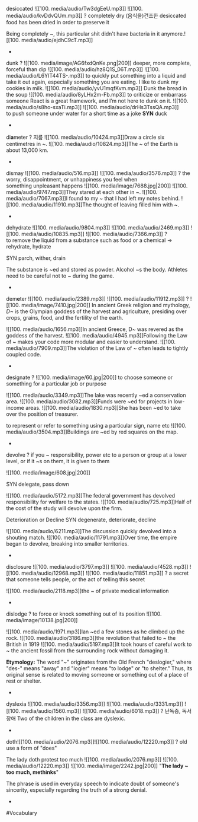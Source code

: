 desiccated ![[100. media/audio/Tw3dgEeU.mp3]] ![[100. media/audio/kvDdvQUm.mp3]]
?
completely dry
(음식을)건조한
desiccated food has been dried in order to preserve it

Being completely ~, this particular shit didn't have bacteria in it anymore.![[100. media/audio/ejdhC9cT.mp3]]
<!--SR:!2025-10-24,7,250-->
-

dunk
?
![[100. media/image/AG6fxdQnKe.png|200]]
deeper, more complete, forceful than dip
  ![[100. media/audio/hz8Q1S_06T.mp3]] ![[100. media/audio/L6YIT44TS-.mp3]]
  to quickly put something into a liquid and take it out again, especially something you are eating.
  I like to dunk my cookies in milk. ![[100. media/audio/yvU1mqfKvm.mp3]]
  Dunk the bread in the soup ![[100. media/audio/8yLHx2m-Fb.mp3]]
  to criticize or embarrass someone
  React is a great framework, and I’m not here to dunk on it. ![[100. media/audio/s8ho-sxaTi.mp3]] ![[100. media/audio/drHs3TssQA.mp3]]
  to push someone under water for a short time as a joke **SYN** duck
<!--SR:!2025-10-24,7,250-->
-

di**a**meter
?
지름
![[100. media/audio/10424.mp3]]Draw a circle six centimetres in ~.
![[100. media/audio/10824.mp3]]The ~ of the Earth is about 13,000 km.
<!--SR:!2025-11-04,14,290-->
-

dismay ![[100. media/audio/516.mp3]] ![[100. media/audio/3576.mp3]]
?
the worry, disappointment, or unhappiness you feel when something unpleasant happens
![[100. media/image/7688.jpg|200]]
![[100. media/audio/9747.mp3]]They stared at each other in ~.
![[100. media/audio/7067.mp3]]I found to my ~ that I had left my notes behind.  ![[100. media/audio/11910.mp3]]The thought of leaving filled him with ~.
<!--SR:!2025-10-27,4,276-->
-

dehydrate ![[100. media/audio/9804.mp3]] ![[100. media/audio/2469.mp3]] ![[100. media/audio/10835.mp3]] ![[100. media/audio/7366.mp3]]
?
to remove the liquid from a substance such as food or a chemical → rehydrate, hydrate

SYN parch, wither, drain

The substance is ~ed and stored as powder.
Alcohol ~s the body.
Athletes need to be careful not to ~ during the game.
<!--SR:!2025-10-27,4,277-->
-

dem**e**ter ![[100. media/audio/2389.mp3]] ![[100. media/audio/11912.mp3]]
?
![[100. media/image/7410.jpg|200]]
In ancient Greek religion and mythology, _D~_ is the Olympian goddess of the harvest and agriculture, presiding over crops, grains, food, and the fertility of the earth.

![[100. media/audio/1656.mp3]]In ancient Greece, D~ was revered as the goddess of the harvest.
![[100. media/audio/4945.mp3]]Following the Law of ~ makes your code more modular and easier to understand.
![[100. media/audio/7909.mp3]]The violation of the Law of ~ often leads to tightly coupled code.
<!--SR:!2025-10-27,4,280-->
-

designate
?
![[100. media/image/60.jpg|200]]
to choose someone or something for a particular job or purpose

![[100. media/audio/3349.mp3]]The lake was recently ~ed a conservation area.
![[100. media/audio/3082.mp3]]Funds were ~ed for projects in low-income areas.
![[100. media/audio/1830.mp3]]She has been ~ed to take over the position of treasurer.

to represent or refer to something using a particular sign, name etc  ![[100. media/audio/3504.mp3]]Buildings are ~ed by red squares on the map.
<!--SR:!2025-10-27,4,277-->
-

devolve
?
if you ~ responsibility, power etc to a person or group at a lower level, or if it ~s on them, it is given to them

![[100. media/image/608.jpg|200]]

SYN delegate, pass down

![[100. media/audio/5172.mp3]]The federal government has devolved responsibility for welfare to the states.
![[100. media/audio/725.mp3]]Half of the cost of the study will devolve upon the firm.

Deterioration or Decline
SYN degenerate, deteriorate, decline

![[100. media/audio/6211.mp3]]The discussion quickly devolved into a shouting match.
![[100. media/audio/11791.mp3]]Over time, the empire began to devolve, breaking into smaller territories.
<!--SR:!2025-10-26,3,256-->
-

disclosure ![[100. media/audio/3797.mp3]] ![[100. media/audio/4528.mp3]] ![[100. media/audio/12968.mp3]] ![[100. media/audio/11851.mp3]]
?
a secret that someone tells people, or the act of telling this secret

![[100. media/audio/2118.mp3]]the ~ of private medical information
<!--SR:!2025-10-27,4,274-->
-

dislodge
?
to force or knock something out of its position
![[100. media/image/10138.jpg|200]]

![[100. media/audio/1971.mp3]]Ian ~ed a few stones as he climbed up the rock.
![[100. media/audio/3186.mp3]]the revolution that failed to ~ the British in 1919
![[100. media/audio/5197.mp3]]It took hours of careful work to ~ the ancient fossil from the surrounding rock without damaging it.

**Etymology:** The word "~" originates from the Old French "deslogier," where "des-" means "away" and "logier" means "to lodge" or "to shelter." Thus, its original sense is related to moving someone or something out of a place of rest or shelter.
<!--SR:!2025-10-26,3,260-->
-

dyslexia ![[100. media/audio/3356.mp3]] ![[100. media/audio/3331.mp3]] ![[100. media/audio/1560.mp3]] ![[100. media/audio/6018.mp3]]
?
난독증, 독서 장애
Two of the children in the class are dyslexic.
<!--SR:!2025-10-27,4,280-->
-

doth![[100. media/audio/2076.mp3]]![[100. media/audio/12220.mp3]]
?
old use a form of "does"

The lady doth protest too much ![[100. media/audio/2076.mp3]] ![[100. media/audio/12220.mp3]]
![[100. media/image/2242.jpg|200]]
"**The lady ~ too much, methinks**"

The phrase is used in everyday speech to indicate doubt of someone's sincerity, especially regarding the truth of a strong denial.
<!--SR:!2025-10-24,1,240-->
  
-
#Vocabulary
